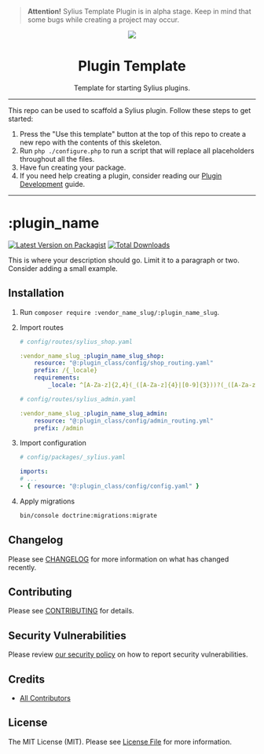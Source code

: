 <!--delete-->
> **Attention!** Sylius Template Plugin is in alpha stage. Keep in mind that some bugs while creating a project may occur.
> 
<p align="center">
    <a href="https://sylius.com" target="_blank">
        <img src="https://demo.sylius.com/assets/shop/img/logo.png" />
    </a>
</p>

<h1 align="center">Plugin Template</h1>

<p align="center">Template for starting Sylius plugins.</p>

---
This repo can be used to scaffold a Sylius plugin. Follow these steps to get started:

1. Press the "Use this template" button at the top of this repo to create a new repo with the contents of this skeleton.
2. Run `php ./configure.php` to run a script that will replace all placeholders throughout all the files.
3. Have fun creating your package.
4. If you need help creating a plugin, consider reading our <a href="https://docs.sylius.com/en/latest/plugin-development-guide/index.html">Plugin Development</a> guide.
---
<!--/delete-->
# :plugin_name

[![Latest Version on Packagist](https://img.shields.io/packagist/v/:vendor_name_slug/:plugin_name_slug.svg?style=flat-square)](https://packagist.org/packages/:vendor_name_slug/:plugin_name_slug)
[![Total Downloads](https://img.shields.io/packagist/dt/:vendor_name_slug/:plugin_name_slug.svg?style=flat-square)](https://packagist.org/packages/:vendor_name_slug/:plugin_name_slug)  

This is where your description should go. Limit it to a paragraph or two. Consider adding a small example.

## Installation

1. Run `composer require :vendor_name_slug/:plugin_name_slug`.

2. Import routes
    ```yaml
    # config/routes/sylius_shop.yaml

    :vendor_name_slug_:plugin_name_slug_shop:
        resource: "@:plugin_class/config/shop_routing.yaml"
        prefix: /{_locale}
        requirements:
            _locale: ^[A-Za-z]{2,4}(_([A-Za-z]{4}|[0-9]{3}))?(_([A-Za-z]{2}|[0-9]{3}))?$

    # config/routes/sylius_admin.yaml

    :vendor_name_slug_:plugin_name_slug_admin:
        resource: "@:plugin_class/config/admin_routing.yml"
        prefix: /admin
    ```

3. Import configuration
    ```yaml
    # config/packages/_sylius.yaml

    imports:
    # ...
    - { resource: "@:plugin_class/config/config.yaml" }
    ```

4. Apply migrations
    ```bash
    bin/console doctrine:migrations:migrate

    ```

## Changelog

Please see [CHANGELOG](CHANGELOG.md) for more information on what has changed recently.

## Contributing

Please see [CONTRIBUTING](CONTRIBUTING.md) for details.

## Security Vulnerabilities

Please review [our security policy](../../security/policy) on how to report security vulnerabilities.

## Credits

- [All Contributors](../../contributors)

## License

The MIT License (MIT). Please see [License File](LICENSE.md) for more information.
